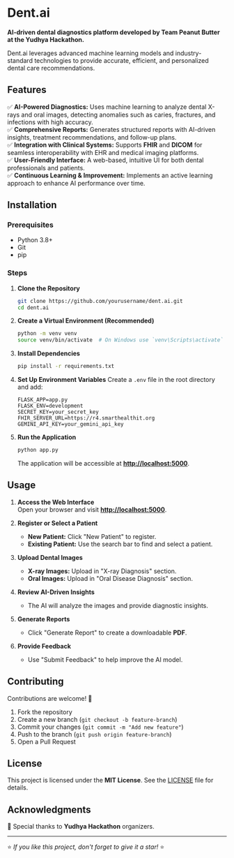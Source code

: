 # Dent.ai

**AI-driven dental diagnostics platform developed by Team Peanut Butter at the Yudhya Hackathon.**

Dent.ai leverages advanced machine learning models and industry-standard technologies to provide accurate, efficient, and personalized dental care recommendations.

## Features

✅ **AI-Powered Diagnostics:** Uses machine learning to analyze dental X-rays and oral images, detecting anomalies such as caries, fractures, and infections with high accuracy.  
✅ **Comprehensive Reports:** Generates structured reports with AI-driven insights, treatment recommendations, and follow-up plans.  
✅ **Integration with Clinical Systems:** Supports **FHIR** and **DICOM** for seamless interoperability with EHR and medical imaging platforms.  
✅ **User-Friendly Interface:** A web-based, intuitive UI for both dental professionals and patients.  
✅ **Continuous Learning & Improvement:** Implements an active learning approach to enhance AI performance over time.

## Installation

### Prerequisites
- Python 3.8+
- Git
- pip

### Steps
1. **Clone the Repository**
   ```bash
   git clone https://github.com/yourusername/dent.ai.git
   cd dent.ai
   ```
2. **Create a Virtual Environment (Recommended)**
   ```bash
   python -m venv venv
   source venv/bin/activate  # On Windows use `venv\Scripts\activate`
   ```
3. **Install Dependencies**
   ```bash
   pip install -r requirements.txt
   ```
4. **Set Up Environment Variables**
   Create a `.env` file in the root directory and add:
   ```env
   FLASK_APP=app.py
   FLASK_ENV=development
   SECRET_KEY=your_secret_key
   FHIR_SERVER_URL=https://r4.smarthealthit.org
   GEMINI_API_KEY=your_gemini_api_key
   ```
5. **Run the Application**
   ```bash
   python app.py
   ```
   The application will be accessible at **[http://localhost:5000](http://localhost:5000)**.

## Usage

1. **Access the Web Interface**  
   Open your browser and visit **[http://localhost:5000](http://localhost:5000)**.

2. **Register or Select a Patient**  
   - **New Patient:** Click "New Patient" to register.
   - **Existing Patient:** Use the search bar to find and select a patient.

3. **Upload Dental Images**  
   - **X-ray Images:** Upload in "X-ray Diagnosis" section.
   - **Oral Images:** Upload in "Oral Disease Diagnosis" section.

4. **Review AI-Driven Insights**  
   - The AI will analyze the images and provide diagnostic insights.

5. **Generate Reports**  
   - Click "Generate Report" to create a downloadable **PDF**.

6. **Provide Feedback**  
   - Use "Submit Feedback" to help improve the AI model.


## Contributing

Contributions are welcome! 🚀

1. Fork the repository
2. Create a new branch (`git checkout -b feature-branch`)
3. Commit your changes (`git commit -m "Add new feature"`)
4. Push to the branch (`git push origin feature-branch`)
5. Open a Pull Request

## License

This project is licensed under the **MIT License**. See the [LICENSE](LICENSE) file for details.

## Acknowledgments

🙏 Special thanks to **Yudhya Hackathon** organizers.

---

⭐ _If you like this project, don't forget to give it a star!_ ⭐

